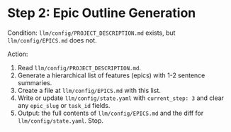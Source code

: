 # Step 2: Epic Outline Generation

Condition: `llm/config/PROJECT_DESCRIPTION.md` exists, but `llm/config/EPICS.md` does not.

Action:
1. Read `llm/config/PROJECT_DESCRIPTION.md`.
2. Generate a hierarchical list of features (epics) with 1-2 sentence summaries.
3. Create a file at `llm/config/EPICS.md` with this list.
4. Write or update `llm/config/state.yaml` with `current_step: 3` and clear any `epic_slug` or `task_id` fields.
5. Output: the full contents of `llm/config/EPICS.md` and the diff for `llm/config/state.yaml`. Stop. 